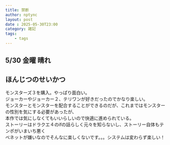 ```yaml
---
title: 禁断
author: nptync
layout: post
date : 2025-05-30T23:00
category: 雑記
tags:
    - tags
---
```

## 5/30 金曜 晴れ
## ほんじつのせいかつ
モンスターズ３を購入。やっぱり面白い。\
ジョーカーやジョーカー２、テリワンが好きだったのでかなり楽しい。\
モンスターとモンスターを配合することができるのだが、これまではモンスターの性別を気にする必要があったが、\
本作では気にしなくてもいいらしいので快適に進められている。\
ストーリーはドラクエ４のifの話らしく元々を知らないし、ストーリー自体もテンポがいまいち悪く\
ベネットが嫌いなのでそんなに楽しくないです。。。システムは変わらず楽しい！